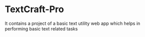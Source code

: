 # TextCraft-Pro
It contains a project of a basic text utility web app which helps in performing basic text related tasks
